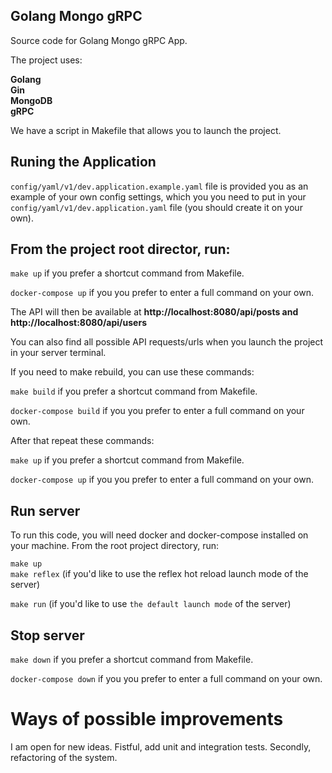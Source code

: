 <div align="left">
  
## Golang Mongo gRPC     
Source code for  Golang Mongo gRPC App.

The project uses:

**Golang    
Gin  
MongoDB  
gRPC**

We have a script in Makefile that allows you to launch the project.

## Runing the Application

`config/yaml/v1/dev.application.example.yaml` file is provided you as an example of your own config settings, which you you need to put in your `config/yaml/v1/dev.application.yaml` file (you should create it on your own). 

## From the project root director, run:

```make up``` if you prefer a shortcut command from Makefile.

```docker-compose up``` if you you prefer to enter a full command on your own.

The API will then be available at  **http://localhost:8080/api/posts and http://localhost:8080/api/users**

You can also find all possible API requests/urls when you launch the project in your server terminal. 

If you need to make rebuild, you can use these commands:

```make build``` if you prefer a shortcut command from Makefile.

```docker-compose build``` if you you prefer to enter a full command on your own.
  
After that repeat these commands:

```make up``` if you prefer a shortcut command from Makefile.

```docker-compose up``` if you you prefer to enter a full command on your own.

## Run server

To run this code, you will need docker and docker-compose installed on your machine. From the root project directory, run:  

```make up```    
```make reflex``` (if you'd like to use the reflex hot reload launch mode of the server)

```make run``` (if you'd like to use `the default launch mode` of the server)

## Stop server

```make down``` if you prefer a shortcut command from Makefile.

```docker-compose down``` if you you prefer to enter a full command on your own.

  
# Ways of possible improvements
I am open for new ideas. Fistful, add unit and integration tests. Secondly, refactoring of the system.

</div>
